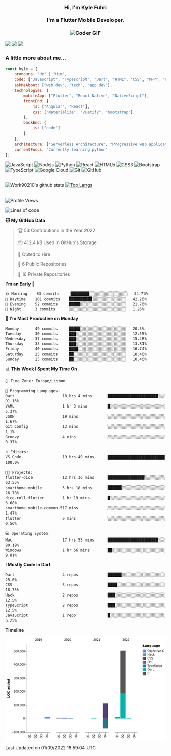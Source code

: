 
<h3 align="center">
  <abc>
    <br />Hi, I'm Kyle Fuhri<br />
    <br />
    I'm a Flutter Mobile Developer. <br />
    <br />
    <img
      src="https://media.giphy.com/media/SWoSkN6DxTszqIKEqv/giphy.gif"
      alt="Coder GIF"
      width="500"
      height="400"
    />
  </abc>
</h3>
<img src="https://img.shields.io/badge/Flutter%20-%2302569B.svg?&style=for-the-badge&logo=Flutter&logoColor=white" />
<img src="https://img.shields.io/badge/angular%20-%23DD0031.svg?&style=for-the-badge&logo=angular&logoColor=white"/>
<img src="https://img.shields.io/badge/react%20-%2320232a.svg?&style=for-the-badge&logo=react&logoColor=%2361DAFB"/>

<h3>A little more about me...  </h3>

```javascript
const kyle = {
    pronouns: "He" | "Him",
    code: ["Javascript", "Typescript", "Dart", "HTML", "CSS", "PHP", "Python"],
    askMeAbout: ["web dev", "tech", "app dev"],
    technologies: {
        mobileApp: ["Flutter", "React Native", "NativeScript"],
        frontEnd: {
            js: ["Angular", "React"],
            css: ["materialize", "vuetify", "bootstrap"]
        },
        backEnd: {
            js: ["node"]
        }
    },
    architecture: ["Serverless Architecture", "Progressive web applications", "Single page applications"],
    currentFocus: "Currently learning python"
};
```

![JavaScript](https://img.shields.io/badge/-JavaScript-black?style=flat-square&logo=javascript)
![Nodejs](https://img.shields.io/badge/-Nodejs-black?style=flat-square&logo=Node.js)
![Python](https://img.shields.io/badge/-Python-black?style=flat-square&logo=Python)
![React](https://img.shields.io/badge/-React-black?style=flat-square&logo=react)
![HTML5](https://img.shields.io/badge/-HTML5-E34F26?style=flat-square&logo=html5&logoColor=white)
![CSS3](https://img.shields.io/badge/-CSS3-1572B6?style=flat-square&logo=css3)
![Bootstrap](https://img.shields.io/badge/-Bootstrap-563D7C?style=flat-square&logo=bootstrap)
![TypeScript](https://img.shields.io/badge/-TypeScript-007ACC?style=flat-square&logo=typescript)
![Google Cloud](https://img.shields.io/badge/Google%20Cloud-black?style=flat-square&logo=google-cloud)
![Git](https://img.shields.io/badge/-Git-black?style=flat-square&logo=git)
![GitHub](https://img.shields.io/badge/-GitHub-181717?style=flat-square&logo=github)
</br>
</br>


![Work90210's github stats](https://github-readme-stats-work90210.vercel.app/api?username=work90210)
[![Top Langs](https://github-readme-stats-work90210.vercel.app/api/top-langs/?username=work90210)](https://github.com/work90210/github-readme-stats)
</br>
</br>
<!--START_SECTION:waka-->
![Profile Views](http://img.shields.io/badge/Profile%20Views-1-blue)

![Lines of code](https://img.shields.io/badge/From%20Hello%20World%20I%27ve%20Written-586%20Thousand%20lines%20of%20code-blue)

**🐱 My GitHub Data** 

> 🏆 53 Contributions in the Year 2022
 > 
> 📦 412.4 kB Used in GitHub's Storage 
 > 
> 💼 Opted to Hire
 > 
> 📜 6 Public Repositories 
 > 
> 🔑 16 Private Repositories  
 > 
**I'm an Early 🐤** 

```text
🌞 Morning    83 commits     ████████░░░░░░░░░░░░░░░░░   34.73% 
🌆 Daytime    101 commits    ██████████░░░░░░░░░░░░░░░   42.26% 
🌃 Evening    52 commits     █████░░░░░░░░░░░░░░░░░░░░   21.76% 
🌙 Night      3 commits      ░░░░░░░░░░░░░░░░░░░░░░░░░   1.26%

```
📅 **I'm Most Productive on Monday** 

```text
Monday       49 commits     █████░░░░░░░░░░░░░░░░░░░░   20.5% 
Tuesday      30 commits     ███░░░░░░░░░░░░░░░░░░░░░░   12.55% 
Wednesday    37 commits     ███░░░░░░░░░░░░░░░░░░░░░░   15.48% 
Thursday     33 commits     ███░░░░░░░░░░░░░░░░░░░░░░   13.81% 
Friday       40 commits     ████░░░░░░░░░░░░░░░░░░░░░   16.74% 
Saturday     25 commits     ██░░░░░░░░░░░░░░░░░░░░░░░   10.46% 
Sunday       25 commits     ██░░░░░░░░░░░░░░░░░░░░░░░   10.46%

```


📊 **This Week I Spent My Time On** 

```text
⌚︎ Time Zone: Europe/Lisbon

💬 Programming Languages: 
Dart                     18 hrs 4 mins       ██████████████████████░░░   91.16% 
YAML                     1 hr 3 mins         █░░░░░░░░░░░░░░░░░░░░░░░░   5.37% 
JSON                     19 mins             ░░░░░░░░░░░░░░░░░░░░░░░░░   1.67% 
Git Config               13 mins             ░░░░░░░░░░░░░░░░░░░░░░░░░   1.1% 
Groovy                   4 mins              ░░░░░░░░░░░░░░░░░░░░░░░░░   0.37%

🔥 Editors: 
VS Code                  19 hrs 49 mins      █████████████████████████   100.0%

🐱‍💻 Projects: 
flutter-dice             12 hrs 36 mins      ████████████████░░░░░░░░░   63.55% 
smarthome-mobile         5 hrs 18 mins       ██████░░░░░░░░░░░░░░░░░░░   26.78% 
dice-roll-flutter        1 hr 19 mins        █░░░░░░░░░░░░░░░░░░░░░░░░   6.68% 
smarthome-mobile-common-517 mins             ░░░░░░░░░░░░░░░░░░░░░░░░░   1.47% 
flutter                  6 mins              ░░░░░░░░░░░░░░░░░░░░░░░░░   0.56%

💻 Operating System: 
Mac                      17 hrs 53 mins      ██████████████████████░░░   90.19% 
Windows                  1 hr 56 mins        ██░░░░░░░░░░░░░░░░░░░░░░░   9.81%

```

**I Mostly Code in Dart** 

```text
Dart                     4 repos             ██████░░░░░░░░░░░░░░░░░░░   25.0% 
CSS                      3 repos             ████░░░░░░░░░░░░░░░░░░░░░   18.75% 
Hack                     2 repos             ███░░░░░░░░░░░░░░░░░░░░░░   12.5% 
TypeScript               2 repos             ███░░░░░░░░░░░░░░░░░░░░░░   12.5% 
JavaScript               1 repo              █░░░░░░░░░░░░░░░░░░░░░░░░   6.25%

```


**Timeline**

![Chart not found](https://raw.githubusercontent.com/Work90210/Work90210/main/charts/bar_graph.png) 


 Last Updated on 01/09/2022 18:59:04 UTC
<!--END_SECTION:waka-->
